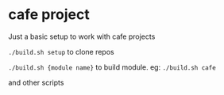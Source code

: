 # cafe project

Just a basic setup to work with cafe projects

`./build.sh setup` to clone repos

`./build.sh {module name}` to build module. eg: `./build.sh cafe`

and other scripts

